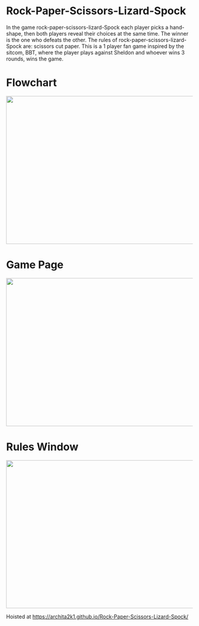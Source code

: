 # Rock-Paper-Scissors-Lizard-Spock
In the game rock-paper-scissors-lizard-Spock each player picks a hand-shape, then both players reveal their choices at the same time. The winner is the one who defeats the other. The rules of rock-paper-scissors-lizard-Spock are: scissors cut paper.
This is a 1 player fan game inspired by the sitcom, BBT, where the player plays against Sheldon and whoever wins 3 rounds, wins the game.

<h1>Flowchart</h1>
<img src="https://user-images.githubusercontent.com/67641687/130914125-97d8e697-6971-4640-bf59-59b300e7826a.png" width="800" height="400">
<h1>Game Page</h1>
<img src="https://user-images.githubusercontent.com/67641687/130913313-0a1a1671-afab-4251-bac3-13e9b59934cf.png" width="800" height="400">
<h1>Rules Window</h1>
<img src="https://user-images.githubusercontent.com/67641687/130913496-067518db-faf0-4313-9628-426022a1b5f2.png" width="800" height="400">

Hoisted at https://archita2k1.github.io/Rock-Paper-Scissors-Lizard-Spock/
